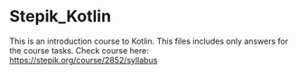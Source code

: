 # Stepik_Kotlin
This is an introduction course to Kotlin.
This files includes only answers for the course tasks.
Check course here: https://stepik.org/course/2852/syllabus